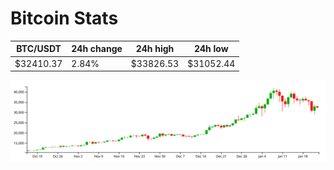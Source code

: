 # Bitcoin Stats

BTC/USDT|24h change|24h high|24h low|
|---|---|---|---|
|$32410.37|2.84%|$33826.53|$31052.44|

<img src="./chart.svg">
